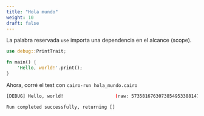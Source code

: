 ```yaml
---
title: "Hola mundo"
weight: 10
draft: false
---
```


La palabra reservada `use` importa una dependencia en el alcance (scope).

```rust {.codebox}
use debug::PrintTrait;

fn main() {
    'Hello, world!'.print();
}
```

Ahora, corré el test con `cairo-run hola_mundo.cairo`

```bash
[DEBUG] Hello, world!                   (raw: 5735816763073854953388147237921)

Run completed successfully, returning []
```
